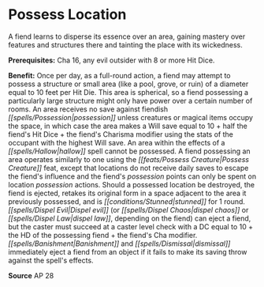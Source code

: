 ﻿---
cssclass: [feats]

---
# Possess Location

A fiend learns to disperse its essence over an area, gaining mastery over features and structures there and tainting the place with its wickedness.

**Prerequisites:** Cha 16, any evil outsider with 8 or more Hit Dice.

**Benefit:** Once per day, as a full-round action, a fiend may attempt to possess a structure or small area (like a pool, grove, or ruin) of a diameter equal to 10 feet per Hit Die. This area is spherical, so a fiend possessing a particularly large structure might only have power over a certain number of rooms. An area receives no save against fiendish _[[spells/Possession|possession]]_ unless creatures or magical items occupy the space, in which case the area makes a Will save equal to 10 + half the fiend's Hit Dice + the fiend's Charisma modifier using the stats of the occupant with the highest Will save. An area within the effects of a _[[spells/Hallow|hallow]]_ spell cannot be possessed. A fiend possessing an area operates similarly to one using the _[[feats/Possess Creature|Possess Creature]]_ feat, except that locations do not receive daily saves to escape the fiend's influence and the fiend's _possession_ points can only be spent on location _possession_ actions. Should a possessed location be destroyed, the fiend is ejected, retakes its original form in a space adjacent to the area it previously possessed, and is _[[conditions/Stunned|stunned]]_ for 1 round. _[[spells/Dispel Evil|Dispel evil]]_ (or _[[spells/Dispel Chaos|dispel chaos]]_ or _[[spells/Dispel Law|dispel law]]_, depending on the fiend) can eject a fiend, but the caster must succeed at a caster level check with a DC equal to 10 + the HD of the possessing fiend + the fiend's Cha modifier. _[[spells/Banishment|Banishment]]_ and _[[spells/Dismissal|dismissal]]_ immediately eject a fiend from an object if it fails to make its saving throw against the spell's effects.

**Source** AP 28